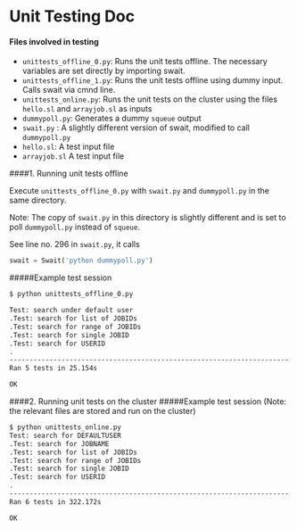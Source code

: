 Unit Testing Doc
================
#### Files involved in testing
* `unittests_offline_0.py`: Runs the unit tests offline. The necessary variables are set directly by importing swait.
* `unittests_offline_1.py`: Runs the unit tests offline using dummy input. Calls swait via cmnd line.
* `unittests_online.py`: Runs the unit tests on the cluster using the files `hello.sl` and `arrayjob.sl` as inputs
* `dummypoll.py`: Generates a dummy `squeue` output
* `swait.py` : A slightly different version of swait, modified to call `dummypoll.py`
* `hello.sl`: A test input file
* `arrayjob.sl` A test input file

####1.  Running unit tests offline

Execute `unittests_offline_0.py` with `swait.py` and `dummypoll.py` in the same directory.

Note: The copy of `swait.py` in this directory is slightly different and is set to poll `dummypoll.py` instead of `squeue`. 


See line no. 296 in `swait.py`, it calls
```python
swait = Swait('python dummypoll.py')
```

#####Example test session
```bash
$ python unittests_offline_0.py

Test: search under default user
.Test: search for list of JOBIDs
.Test: search for range of JOBIDs
.Test: search for single JOBID
.Test: search for USERID
.
----------------------------------------------------------------------
Ran 5 tests in 25.154s

OK
```

####2. Running unit tests on the cluster
#####Example test session (Note: the relevant files are stored and run on the cluster)

```bash
$ python unittests_online.py
Test: search for DEFAULTUSER
.Test: search for JOBNAME
.Test: search for list of JOBIDs
.Test: search for range of JOBIDs
.Test: search for single JOBID
.Test: search for USERID
.
----------------------------------------------------------------------
Ran 6 tests in 322.172s

OK
```

